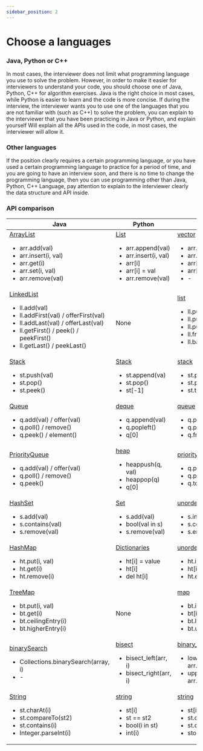```yaml
---
sidebar_position: 2
---
```


# Choose a languages

### Java, Python or C++

In most cases, the interviewer does not limit what programming language you use to solve the problem. However, in order to make it easier for interviewers to understand your code, you should choose one of Java, Python, C++ for algorithm exercises. Java is the right choice in most cases, while Python is easier to learn and the code is more concise. If during the interview, the interviewer wants you to use one of the languages that you are not familiar with (such as C++) to solve the problem, you can explain to the interviewer that you have been practicing in Java or Python, and explain yourself Will explain all the APIs used in the code, in most cases, the interviewer will allow it.

### Other languages

If the position clearly requires a certain programming language, or you have used a certain programming language to practice for a period of time, and you are going to have an interview soon, and there is no time to change the programming language, then you can use programming other than Java, Python, C++ Language, pay attention to explain to the interviewer clearly the data structure and API inside.

### API comparison

| Java        | Python      | C++         |
|----------- | ----------- | ----------- |
| [ArrayList](https://docs.oracle.com/javase/8/docs/api/java/util/ArrayList.html) <ul><li>arr.add(val)</li><li>arr.insert(i, val)</li><li>arr.get(i)</li><li>arr.set(i, val)</li><li>arr.remove(val)</li></ul>   | [List](https://docs.python.org/3/tutorial/datastructures.html#more-on-lists) <ul><li>arr.append(val)</li><li>arr.insert(i, val)</li><li>arr[i]</li><li>arr[i] = val</li><li>arr.remove(val)</li></ul>        | [vector](https://www.cplusplus.com/reference/vector/vector/) <ul><li>arr.push_back(val)</li><li>arr.insert(i, val)</li><li>arr[i]</li><li>arr[i] = val</li><li> - </li></ul>       |
| [LinkedList](https://docs.oracle.com/javase/8/docs/api/java/util/LinkedList.html) <ul><li>ll.add(val)</li><li>ll.addFirst(val) / offerFirst(val)</li><li>ll.addLast(val) / offerLast(val)</li><li>ll.getFirst() / peek() / peekFirst() </li><li>ll.getLast() / peekLast()</li></ul>   | None        |  [list](https://www.cplusplus.com/reference/list/list/) <ul><li>ll.push\_back(val)</li><li>ll.push\_front(val)</li><li>ll.push\_back(val)</li><li>ll.front()</li><li>ll.back()</li></ul>     |
|[Stack](https://docs.oracle.com/javase/8/docs/api/java/util/Stack.html) <ul><li>st.push(val)</li><li>st.pop()</li><li>st.peek()</li></ul>   | [Stack](https://docs.python.org/3/tutorial/datastructures.html#using-lists-as-stacks) <ul><li>st.append(va)</li><li>st.pop()</li><li>st[-1]</li></ul> | [stack](https://www.cplusplus.com/reference/stack/stack/) <ul><li>st.push\_back()</li><li>st.pop\_back()</li><li>st.top()</li></ul>      |
|[Queue](https://docs.oracle.com/javase/8/docs/api/java/util/Queue.html) <ul><li>q.add(val) / offer(val)</li><li>q.poll() / remove()</li><li>q.peek() / element()</li></ul>   | [deque](https://docs.python.org/3/library/collections.html) <ul><li>q.append(val)</li><li>q.popleft()</li><li>q[0]</li></ul> | [queue](https://www.cplusplus.com/reference/queue/queue/) <ul><li>q.push(val)</li><li>q.pop()</li><li>q.front()</li></ul>      |
| [PriorityQueue](https://docs.oracle.com/javase/8/docs/api/java/util/PriorityQueue.html) <ul><li>q.add(val) / offer(val)</li><li>q.poll() / remove()</li><li>q.peek()</li></ul>   | [heap](https://docs.python.org/3/library/heapq.html) <ul><li>heappush(q, val)</li><li>heappop(q)</li><li>q[0]</li></ul> | [priority\_queue](https://www.cplusplus.com/reference/queue/priority_queue/) <ul><li>q.push(val)</li><li>q.pop()</li><li>q.top()</li></ul>      |
| [HashSet](https://docs.oracle.com/javase/8/docs/api/java/util/HashSet.html) <ul><li>s.add(val)</li><li>s.contains(val)</li><li>s.remove(val)</li></ul>   | [Set](https://docs.python.org/3/tutorial/datastructures.html#sets) <ul><li>s.add(val)</li><li>bool(val in s)</li><li>s.remove(val)</li></ul> | [unordered_set](https://www.cplusplus.com/reference/unordered_set/unordered_set/) <ul><li>s.insert(val)</li><li>s.count(val)</li><li>s.erase(val)</li></ul>      |
| [HashMap](https://docs.oracle.com/javase/8/docs/api/java/util/HashMap.html) <ul><li>ht.put(i, val)</li><li>ht.get(i)</li><li>ht.remove(i)</li></ul>   | [Dictionaries](https://docs.python.org/3/tutorial/datastructures.html#dictionaries) <ul><li>ht[i] = value</li><li>ht[i]</li><li>del ht[i]</li></ul> | [unordered_map](https://www.cplusplus.com/reference/unordered_map/unordered_map/) <ul><li>ht.insert({i, val})</li><li>ht[i]</li><li>ht.erase(i)</li></ul>      |
| [TreeMap](https://docs.oracle.com/javase/8/docs/api/java/util/TreeMap.html) <ul><li>bt.put(i, val)</li><li>bt.get(i)</li><li>bt.ceilingEntry(i)</li><li>bt.higherEntry(i)</li></ul>   | None | [map](https://www.cplusplus.com/reference/map/map/) <ul><li>bt.insert(i, val)</li><li>bt[i]</li><li>bt.lower\_bound(i)</li><li>bt.upper\_bound(i)</li></ul>      |
| [binarySearch](https://docs.oracle.com/javase/8/docs/api/java/util/Collections.html#binarySearch-java.util.List-T-) <ul> <li>Collections.binarySearch(array, i)</li><li> - </li></ul>|[bisect](https://docs.python.org/3/library/bisect.html) <ul><li>bisect\_left(arr, i)</li><li>bisect\_right(arr, i)</li></ul> | [binary\_search](https://www.cplusplus.com/reference/algorithm/binary_search/) <ul><li>lower\_bound(arr.begin(), arr.end(), i)</li><li>upper\_bound(arr.begin(), arr.end(), i)</li></ul>      |
| [String](https://docs.oracle.com/javase/8/docs/api/java/lang/String.html) <ul><li>st.charAt(i)</li><li>st.compareTo(st2)</li><li>st.contains(i)</li><li>Integer.parseInt(i)</li></ul>   |  [string](https://docs.python.org/3/library/string.html) <ul><li>st[i]</li><li>st == st2</li><li>bool(i in st)</li><li>int(i)</li></ul> |  [string](https://www.cplusplus.com/reference/string/string/) <ul><li>st[i]</li><li>st.compare(st2)</li><li>st.contains(i)</li><li>stoi(i)</li></ul>      |
